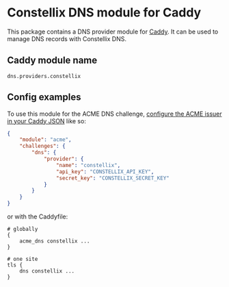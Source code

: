 Constellix DNS module for Caddy
===========================

This package contains a DNS provider module for [Caddy](https://github.com/caddyserver/caddy). It can be used to manage DNS records with Constellix DNS.

## Caddy module name

```
dns.providers.constellix
```

## Config examples

To use this module for the ACME DNS challenge, [configure the ACME issuer in your Caddy JSON](https://caddyserver.com/docs/json/apps/tls/automation/policies/issuer/acme/) like so:

```json
{
	"module": "acme",
	"challenges": {
		"dns": {
			"provider": {
				"name": "constellix",
				"api_key": "CONSTELLIX_API_KEY",
				"secret_key": "CONSTELLIX_SECRET_KEY"
			}
		}
	}
}
```

or with the Caddyfile:

```
# globally
{
	acme_dns constellix ...
}
```

```
# one site
tls {
	dns constellix ...
}
```
